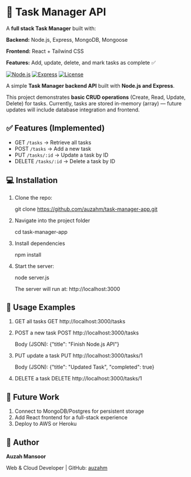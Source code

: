 # 🚀 Task Manager API

A **full stack Task Manager** built with:

**Backend:** Node.js, Express, MongoDB, Mongoose

**Frontend:** React + Tailwind CSS

**Features:** Add, update, delete, and mark tasks as complete ✅

[![Node.js](https://img.shields.io/badge/Node.js-v18-green)](https://nodejs.org/)
[![Express](https://img.shields.io/badge/Express-4.x-blue)](https://expressjs.com/)
[![License](https://img.shields.io/badge/License-MIT-yellow)](LICENSE)

A simple **Task Manager backend API** built with **Node.js and Express**.

This project demonstrates **basic CRUD operations** (Create, Read, Update, Delete) for tasks. Currently, tasks are stored in-memory (array) — future updates will include database integration and frontend.

## ✅ Features (Implemented)

- GET `/tasks` → Retrieve all tasks
- POST `/tasks` → Add a new task
- PUT `/tasks/:id` → Update a task by ID
- DELETE `/tasks/:id` → Delete a task by ID

## 💻 Installation

1. Clone the repo:

      git clone https://github.com/auzahm/task-manager-app.git

2. Navigate into the project folder

      cd task-manager-app

3. Install dependencies

      npm install

4. Start the server:
   
      node server.js

      The server will run at: http://localhost:3000

## 🚀 Usage Examples

1. GET all tasks
GET http://localhost:3000/tasks

2. POST a new task
POST http://localhost:3000/tasks

    Body (JSON): {"title": "Finish Node.js API"}

4. PUT update a task
PUT http://localhost:3000/tasks/1

    Body (JSON): {"title": "Updated Task", "completed": true}

6. DELETE a task
DELETE http://localhost:3000/tasks/1

## 🌟 Future Work

1. Connect to MongoDB/Postgres for persistent storage
2. Add React frontend for a full-stack experience
3. Deploy to AWS or Heroku

## 👤 Author
**Auzah Mansoor**

Web & Cloud Developer | GitHub: [auzahm](https://github.com/auzahm)







